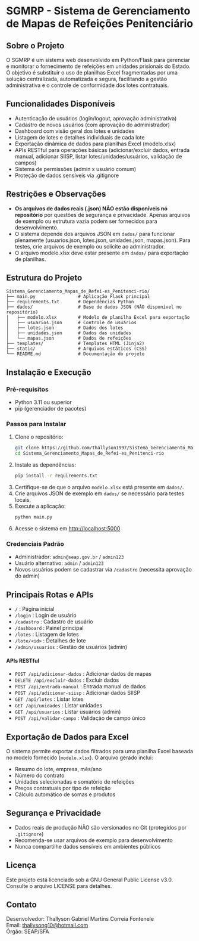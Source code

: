 # SGMRP - Sistema de Gerenciamento de Mapas de Refeições Penitenciário

## Sobre o Projeto

O SGMRP é um sistema web desenvolvido em Python/Flask para gerenciar e monitorar o fornecimento de refeições em unidades prisionais do Estado. O objetivo é substituir o uso de planilhas Excel fragmentadas por uma solução centralizada, automatizada e segura, facilitando a gestão administrativa e o controle de conformidade dos lotes contratuais.

## Funcionalidades Disponíveis

- Autenticação de usuários (login/logout, aprovação administrativa)
- Cadastro de novos usuários (com aprovação do administrador)
- Dashboard com visão geral dos lotes e unidades
- Listagem de lotes e detalhes individuais de cada lote
- Exportação dinâmica de dados para planilhas Excel (modelo.xlsx)
- APIs RESTful para operações básicas (adicionar/excluir dados, entrada manual, adicionar SIISP, listar lotes/unidades/usuários, validação de campos)
- Sistema de permissões (admin x usuário comum)
- Proteção de dados sensíveis via .gitignore

## Restrições e Observações

- **Os arquivos de dados reais (.json) NÃO estão disponíveis no repositório** por questões de segurança e privacidade. Apenas arquivos de exemplo ou estrutura vazia podem ser fornecidos para desenvolvimento.
- O sistema depende dos arquivos JSON em `dados/` para funcionar plenamente (usuarios.json, lotes.json, unidades.json, mapas.json). Para testes, crie arquivos de exemplo ou solicite ao administrador.
- O arquivo modelo.xlsx deve estar presente em `dados/` para exportação de planilhas.

## Estrutura do Projeto

```
Sistema_Gerenciamento_Mapas_de_Refei-es_Penitenci-rio/
├── main.py                # Aplicação Flask principal
├── requirements.txt       # Dependências Python
├── dados/                 # Base de dados JSON (NÃO disponível no repositório)
│   ├── modelo.xlsx        # Modelo de planilha Excel para exportação
│   ├── usuarios.json      # Controle de usuários
│   ├── lotes.json         # Dados dos lotes
│   ├── unidades.json      # Dados das unidades
│   └── mapas.json         # Dados de refeições
├── templates/             # Templates HTML (Jinja2)
├── static/                # Arquivos estáticos (CSS)
└── README.md              # Documentação do projeto
```

## Instalação e Execução

### Pré-requisitos
- Python 3.11 ou superior
- pip (gerenciador de pacotes)

### Passos para Instalar

1. Clone o repositório:
	```bash
	git clone https://github.com/thallyson1997/Sistema_Gerenciamento_Mapas_de_Refei-es_Penitenci-rio.git
	cd Sistema_Gerenciamento_Mapas_de_Refei-es_Penitenci-rio
	```
2. Instale as dependências:
	```bash
	pip install -r requirements.txt
	```
3. Certifique-se de que o arquivo `modelo.xlsx` está presente em `dados/`.
4. Crie arquivos JSON de exemplo em `dados/` se necessário para testes locais.
5. Execute a aplicação:
	```bash
	python main.py
	```
6. Acesse o sistema em [http://localhost:5000](http://localhost:5000)

### Credenciais Padrão
- Administrador: `admin@seap.gov.br` / `admin123`
- Usuário alternativo: `admin` / `admin123`
- Novos usuários podem se cadastrar via `/cadastro` (necessita aprovação do admin)

## Principais Rotas e APIs

- `/`                : Página inicial
- `/login`           : Login de usuário
- `/cadastro`        : Cadastro de usuário
- `/dashboard`       : Painel principal
- `/lotes`           : Listagem de lotes
- `/lote/<id>`       : Detalhes de lote
- `/admin/usuarios`  : Gestão de usuários (admin)

#### APIs RESTful
- `POST /api/adicionar-dados`      : Adicionar dados de mapas
- `DELETE /api/excluir-dados`      : Excluir dados
- `POST /api/entrada-manual`       : Entrada manual de dados
- `POST /api/adicionar-siisp`      : Adicionar dados SIISP
- `GET /api/lotes`                 : Listar lotes
- `GET /api/unidades`              : Listar unidades
- `GET /api/usuarios`              : Listar usuários (admin)
- `POST /api/validar-campo`        : Validação de campo único

## Exportação de Dados para Excel

O sistema permite exportar dados filtrados para uma planilha Excel baseada no modelo fornecido (`modelo.xlsx`). O arquivo gerado inclui:
- Resumo do lote, empresa, mês/ano
- Número do contrato
- Unidades selecionadas e somatório de refeições
- Preços contratuais por tipo de refeição
- Cálculo automático de somas e produtos

## Segurança e Privacidade

- Dados reais de produção NÃO são versionados no Git (protegidos por `.gitignore`)
- Recomenda-se usar arquivos de exemplo para desenvolvimento
- Nunca compartilhe dados sensíveis em ambientes públicos

## Licença

Este projeto está licenciado sob a GNU General Public License v3.0. Consulte o arquivo LICENSE para detalhes.

## Contato

Desenvolvedor: Thallyson Gabriel Martins Correia Fontenele  
Email: thallysong10@hotmail.com  
Órgão: SEAP/SFA
